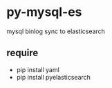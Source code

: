 # py-mysql-es

mysql binlog sync to elasticsearch

## require
 - pip install yaml
 - pip install pyelasticsearch

